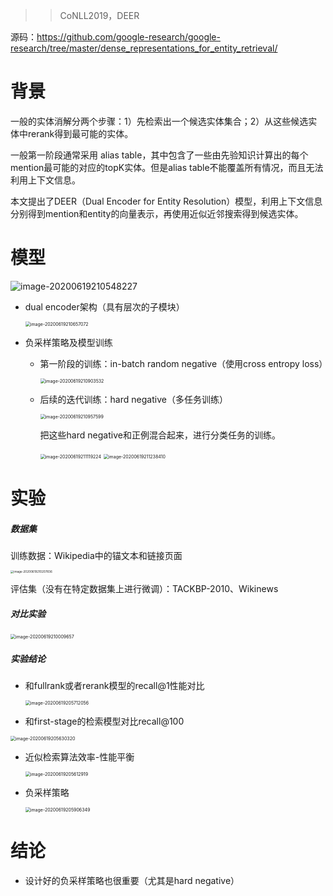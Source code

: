 > > CoNLL2019，DEER

源码：https://github.com/google-research/google-research/tree/master/dense_representations_for_entity_retrieval/

# 背景

一般的实体消解分两个步骤：1）先检索出一个候选实体集合；2）从这些候选实体中rerank得到最可能的实体。

一般第一阶段通常采用 alias table，其中包含了一些由先验知识计算出的每个mention最可能的对应的topK实体。但是alias table不能覆盖所有情况，而且无法利用上下文信息。

本文提出了DEER（Dual Encoder for Entity Resolution）模型，利用上下文信息分别得到mention和entity的向量表示，再使用近似近邻搜索得到候选实体。



# 模型

![image-20200619210548227](../../images/image-20200619210548227.png)

- dual encoder架构（具有层次的子模块）

  <img src="../../images/image-20200619210657072.png" alt="image-20200619210657072" style="zoom:50%;" />

- 负采样策略及模型训练

  - 第一阶段的训练：in-batch random negative（使用cross entropy loss）

    <img src="../../images/image-20200619210903532.png" alt="image-20200619210903532" style="zoom:50%;" />

  - 后续的迭代训练：hard negative（多任务训练）

    <img src="../../images/image-20200619210957599.png" alt="image-20200619210957599" style="zoom:50%;" />

    把这些hard negative和正例混合起来，进行分类任务的训练。

    <img src="../../images/image-20200619211119224.png" alt="image-20200619211119224" style="zoom:50%;" />

    <img src="../../images/image-20200619211238410.png" alt="image-20200619211238410" style="zoom:50%;" />



# 实验

##### 数据集

训练数据：Wikipedia中的锚文本和链接页面

<img src="../../images/image-20200619210207836.png" alt="image-20200619210207836" style="zoom:33%;" />

评估集（没有在特定数据集上进行微调）：TACKBP-2010、Wikinews

##### 对比实验

<img src="../../images/image-20200619210009657.png" alt="image-20200619210009657" style="zoom:50%;" />

##### 实验结论

- 和fullrank或者rerank模型的recall@1性能对比

  <img src="../../images/image-20200619205712056.png" alt="image-20200619205712056" style="zoom:50%;" />

- 和first-stage的检索模型对比recall@100

<img src="../../images/image-20200619205630320.png" alt="image-20200619205630320" style="zoom:50%;" />

- 近似检索算法效率-性能平衡

  <img src="../../images/image-20200619205612919.png" alt="image-20200619205612919" style="zoom:50%;" />

- 负采样策略

  <img src="../../images/image-20200619205906349.png" alt="image-20200619205906349" style="zoom:50%;" />



# 结论

- 设计好的负采样策略也很重要（尤其是hard negative）